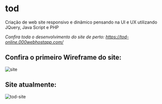 # tod
Criação de web site responsivo e dinâmico pensando na UI e UX utilizando JQuery, Java Script e PHP

*Confira toda o desenvolvimento do site de perto: https://tod-online.000webhostapp.com/*



## Confira o primeiro Wireframe do site:

![site](https://user-images.githubusercontent.com/76885020/133822283-283544f2-2169-4f67-becd-9060be76a88c.jpg)


## Site atualmente:

![tod-site](https://user-images.githubusercontent.com/76885020/133822315-50b08e07-1c89-41b4-af96-10c24e8ea802.png)
